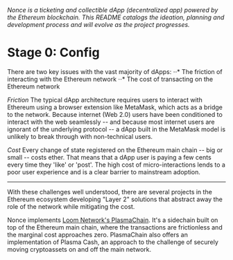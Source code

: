 *Nonce is a ticketing and collectible dApp (decentralized app) powered by the Ethereum blockchain. This README catalogs the ideation, planning and development process and will evolve as the project progresses.*

# **Stage 0: Config** 
There are two key issues with the vast majority of dApps:
⋅⋅* The friction of interacting with the Ethereum network
⋅⋅* The cost of transacting on the Ethereum network

*Friction*
The typical dApp architecture requires users to interact with Ethereum using a browser extension like MetaMask, which acts as a bridge to the network. Because internet (Web 2.0) users have been conditioned to interact with the web seamlessly -- and because most internet users are ignorant of the underlying protocol -- a dApp built in the MetaMask model is unlikely to break through with non-technical users. 

*Cost*
Every change of state registered on the Ethereum main chain -- big or small -- costs ether. That means that a dApp user is paying a few cents every time they 'like' or 'post'. The high cost of micro-interactions lends to a poor user experience and is a clear barrier to mainstream adoption.

___

With these challenges well understood, there are several projects in the Ethereum ecosystem developing "Layer 2" solutions that abstract away the role of the network while mitigating the cost. 

Nonce implements [Loom Network's PlasmaChain](https://medium.com/loom-network/deploying-your-first-app-to-loom-plasmachain-installing-loom-setting-up-your-environment-and-b04aecfccf1f). It's a sidechain built on top of the Ethereum main chain, where the transactions are frictionless and the marginal cost approaches zero. PlasmaChain also offers an implementation of Plasma Cash, an approach to the challenge of securely moving cryptoassets on and off the main network. 